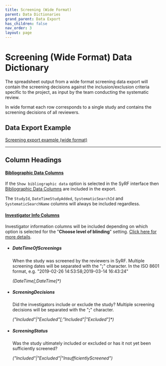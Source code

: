 ```yaml
---
title: Screening (Wide Format)
parent: Data Dictionaries
grand_parent: Data Export
has_children: false
nav_order: 3
layout: page
---
```


# Screening (Wide Format) Data Dictionary

The spreadsheet output from a wide format screening data export will contain the screening decisions against the inclusion/exclusion criteria specific to the project, as input by the team conducting the systematic review.

In wide format each row corresponds to a single study and contains the screening decisions of all reviewers.

## Data Export Example

[Screening export example (wide format)](./spreadsheet_templates/screening_data_unblinded_wide-format_example.csv)

---

## Column Headings

#### [Bibliographic Data Columns](../data-dictionary/bibliographic.html)

If the `Show bibliographic data` option is selected in the SyRF interface then [Bibliographic Data Columns](../data-dictionary/bibliographic.html) are included in the export.

The `StudyId`, `DateTimeStudyAdded`, `SystematicSearchId` and `SystematicSearchName` columns will always be included regardless.

#### [Investigator Info Columns](../data-dictionary/investigator-info.html)

Investigator information columns will be included depending on which option is selected for the "**Choose level of blinding**" setting. [Click here for more details](../data-dictionary/investigator-info.html).

- ##### **DateTimeOfScreenings**

  When the study was screened by the reviewers in SyRF. Multiple screening dates will be separated with the "**;**" character. In the ISO 8601 format, e.g. "2019-02-26 14:53:58;2019-03-14 16:43:24"
  
  _(DateTime\[;DateTime\]\*)_

- ##### **ScreeningDecisions**

  Did the investigators include or exclude the study? Multiple screening decisions will be separated with the "**;**" character.
  
  _("Included"\|"Excluded"\[;"Included"\|"Excluded"\]*)_

- ##### **ScreeningStatus**
  Was the study ultimately included or excluded or has it not yet been sufficiently screened?
  
  _("Included"\|"Excluded"\|"InsufficientlyScreened")_